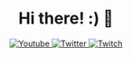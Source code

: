 <h1 align="center">Hi there! :) 🌠</h1>

<p align="center">
  <a href="https://youtube.com/happyareabean" target="_blank"> <!-- Youtube -->
    <img alt="Youtube" src="https://img.shields.io/badge/Youtube-%23FF0000.svg?style=for-the-badge&logo=YouTube&logoColor=white"/>
  </a>
  <a href="https://twitter.com/happyareabean" target="_blank"> <!-- Twitter -->
    <img alt="Twitter" src="https://img.shields.io/badge/Twitter-%231DA1F2.svg?style=for-the-badge&logo=Twitter&logoColor=white"/>
  </a>
  <a href="https://twitch.tv/happyareabean" target="_blank"> <!-- Twitch -->
    <img alt="Twitch" src="https://img.shields.io/badge/Twitch-%239146FF.svg?style=for-the-badge&logo=Twitch&logoColor=white"/>
  </a>
</p>

<!--
**HappyAreaBean/HappyAreaBean** is a ✨ _special_ ✨ repository because its `README.md` (this file) appears on your GitHub profile.

Here are some ideas to get you started:

- 🔭 I’m currently working on ...
- 🌱 I’m currently learning ...
- 👯 I’m looking to collaborate on ...
- 🤔 I’m looking for help with ...
- 💬 Ask me about ...
- 📫 How to reach me: ...
- 😄 Pronouns: ...
- ⚡ Fun fact: ...
-->
